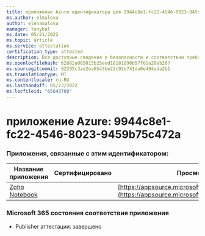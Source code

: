 ```yaml
---
title: приложение Azure идентификатора для 9944c8e1-fc22-4546-8023-9459b75c472a
ms.author: elmalova
author: elenamalova
manager: tonybal
ms.date: 05/21/2022
ms.topic: article
ms.service: attestation
certification_type: attested
description: Все доступные сведения о безопасности и соответствии требованиям для 9944c8e1-fc22-4546-8023-9459b75c472a.
ms.openlocfilehash: 62882a085015b25eed18181890b57f61a20eb267
ms.sourcegitcommit: 92295c3ae2ea6543be22c92e741da0e494ada2b1
ms.translationtype: MT
ms.contentlocale: ru-RU
ms.lasthandoff: 05/23/2022
ms.locfileid: "65643708"
---
```

# <a name="azure-app-id-9944c8e1-fc22-4546-8023-9459b75c472a"></a>приложение Azure: 9944c8e1-fc22-4546-8023-9459b75c472a


### <a name="apps-associated-with-this-id"></a>Приложения, связанные с этим идентификатором:
| **Название приложения** | **Сертифицировано** | **Просмотр в AppSource** |
|--------------|---------------|-----------------------|
| [Zoho Notebook](../forward/WA200001616.md) |  | [https://appsource.microsoft.com/product/office/WA200001616](https://appsource.microsoft.com/product/office/WA200001616) |

### <a name="microsoft-365-app-compliance-status"></a>Microsoft 365 состояния соответствия приложения
- Publisher аттестации: завершено
